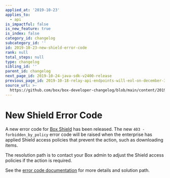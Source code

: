```yaml
---
applied_at: '2019-10-23'
applies_to:
  - api
is_impactful: false
is_new_feature: true
is_index: false
category_id: changelog
subcategory_id: ''
id: 2019-10-23-new-shield-error-code
rank: null
total_steps: null
type: changelog
sibling_id: ''
parent_id: changelog
next_page_id: 2019-10-24-java-sdk-v2400-release
previous_page_id: 2019-10-18-relay-api-endpoints-will-eol-on-december-31st-2019
source_url: >-
  https://github.com/box/box-developer-changelog/blob/main/content/2019/10-23-new-shield-error-code.md
---
```

# New Shield Error Code

A new error code for [Box Shield][box-shield] has been released. The new
`403 - forbidden_by_policy` error code will be raised when the enterprise has
applied Shield access policies that prevent the action, such as downloading
items.

The resolution path is to contact your Box admin to adjust the Shield access
policies if the action is required.

See the
[error code documentation](guide://api-calls/permissions-and-errors/common-errors)
for more details and solution path.

[box-shield]: https://www.box.com/shield
